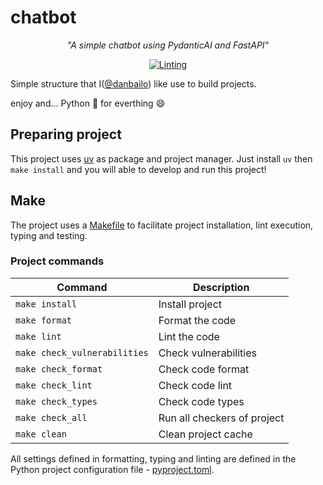 # chatbot

<p align="center">
    <em>"A simple chatbot using PydanticAI and FastAPI"</em>
</p>
<p align="center">
<a href="https://github.com/danbailo/simple-chatbot-pydantic-ai/actions/workflows/linting.yaml?query=branch=main" target="_blank">
    <img src="https://github.com/danbailo/simple-chatbot-pydantic-ai/actions/workflows/linting.yaml/badge.svg?branch=main" alt="Linting">
</a>
</p>

Simple structure that I([@danbailo](https://github.com/danbailo)) like use to build projects.

enjoy and... Python 🐍 for everthing 😄

## Preparing project
This project uses [uv](https://github.com/astral-sh/uv) as package and project manager. Just install `uv` then `make install` and you will able to develop and run this project!

## Make
The project uses a [Makefile](Makefile) to facilitate project installation, lint execution, typing and testing.

### Project commands

| Command | Description |
|-|-|
| `make install` | Install project |
| `make format` | Format the code |
| `make lint` | Lint the code |
| `make check_vulnerabilities` | Check vulnerabilities |
| `make check_format` | Check code format |
| `make check_lint` | Check code lint |
| `make check_types` | Check code types |
| `make check_all` | Run all checkers of project |
| `make clean` | Clean project cache |

All settings defined in formatting, typing and linting are defined in the Python project configuration file - [pyproject.toml](pyproject.toml).
